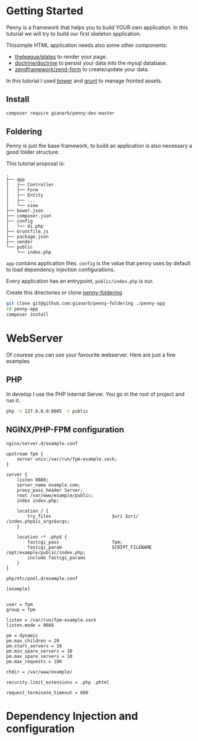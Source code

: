 # Getting Started
Penny is a framework that helps you to build YOUR own application.
In this tutorial we will try to build our first skeleton application.

Thissimple HTML application needs also some other components:

* [theleague/plates](https://github.com/theleague/plates) to render your page.
* [doctrine/doctrine](https://github/doctrine/doctrine2) to persist your data into the mysql database.
* [zendframework/zend-form](https://github/zendframework/zend-form) to create/update your data.

In this tutorial I used [bower](https://bower.io) and [grunt](http://gruntjs.com/) to manage fronted assets.

## Install

```bash
composer require gianarb/penny:dev-master
```

## Foldering

Penny is just the base framework, to build an application is also necessary a good folder structure.

This tutorial proposal is:

```
.
├── app
│   ├── Controller
│   ├── Form
│   ├── Entity
│   ├── ...
│   └── view
├── bower.json
├── composer.json
├── config
│   └── di.php
├── Gruntfile.js
├── package.json
├── vendor 
└── public
    └── index.php
```

`app` contains application files. `config` is the value that penny uses by default to load dependency injection configurations.  

Every application has an entrypoint, `public/index.php` is our.

Create this directories or clone [penny-foldering](https://github.com/gianarb/penny-foldering).

```bash
git clone git@github.com:gianarb/penny-foldering ./penny-app
cd penny-app
composer install
```

# WebServer

Of courese you can use your favourite webserver. Here are just a few examples

## PHP
In develop I use the PHP Internal Server. You go in the root of project and run it.

```bash
php -S 127.0.0.0:8085 -t public
```

## NGINX/PHP-FPM configuration

`nginx/server.d/example.conf`

```
upstream fpm {
    server unix:/var/run/fpm-example.sock;
}

server {
    listen 8080;
    server_name example.com;
    proxy_pass_header Server;
    root /var/www/example/public;
    index index.php;

    location / {
	    try_files                       $uri $uri/ /index.php$is_args$args;
    }

    location ~* .php$ {
        fastcgi_pass                    fpm;
	    fastcgi_param                   SCRIPT_FILENAME /opt/example/public/index.php;
	    include fastcgi_params
    }
}
```
`php/etc/pool.d/example.conf`

```
[example]


user = fpm
group = fpm

listen = /var/run/fpm-example.sock
listen.mode = 0666

pm = dynamic
pm.max_children = 20
pm.start_servers = 10
pm.min_spare_servers = 10
pm.max_spare_servers = 10
pm.max_requests = 100

chdir = /var/www/example/

security.limit_extensions = .php .phtml

request_terminate_timeout = 600
```

# Dependency Injection and configuration

